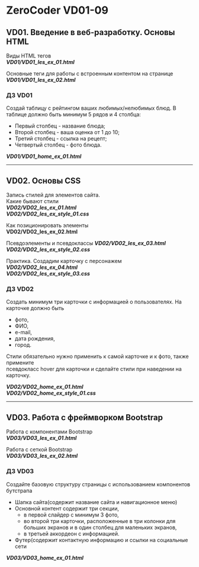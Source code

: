 # ZeroCoder VD01-09
## VD01. Введение в веб-разработку. Основы HTML
Виды HTML тегов<br>
_**VD01/VD01_les_ex_01.html**_

Основные теги для работы с встроенным контентом на странице<br>
_**VD01/VD01_les_ex_02.html**_

### ДЗ VD01
Создай таблицу с рейтингом ваших любимых/нелюбимых блюд. 
В таблице должно быть минимум 5 рядов и 4 столбца: 
* Первый столбец - название блюда;
* Второй столбец - ваша оценка от 1 до 10;
* Третий столбец - ссылка на рецепт;
* Четвертый столбец - фото блюда.

_**VD01/VD01_home_ex_01.html**_

<hr>

## VD02. Основы CSS
Запись стилей для элементов сайта. <br> Какие бывают стили<br>
_**VD02/VD02_les_ex_01.html**<br>
**VD02/VD02_les_ex_style_01.css**_

Как позиционировать элементы<br>
**VD02/VD02_les_ex_02.html**


Псевдоэлементы и псевдоклассы
_**VD02/VD02_les_ex_03.html**<br>
**VD02/VD02_les_ex_style_02.css**_


Практика. Создадим карточку с персонажем<br>
_**VD02/VD02_les_ex_04.html**<br>
**VD02/VD02_les_ex_style_03.css**_


### ДЗ VD02
Создать минимум три карточки с информацией о пользователях. 
На карточке должно быть 
- фото, 
- ФИО, 
- e-mail, 
- дата рождения, 
- город.

Стили обязательно нужно применить к самой карточке и к фото, также примените <br>
псевдокласс hover для карточки и сделайте стили при наведении на карточку.

_**VD02/VD02_home_ex_01.html**<br>
**VD02/VD02_home_ex_style_01.css**_

<hr>

## VD03. Работа с фреймворком Bootstrap
Работа с компонентами Bootstrap<br>
_**VD03/VD03_les_ex_01.html**_

Работа с сеткой Bootstrap<br>
_**VD03/VD03_les_ex_02.html**_

### ДЗ VD03
Создайте базовую структуру страницы с использованием компонентов бутстрапа
* Шапка сайта(содержит название сайта и навигационное меню)
* Основной контент содержит три секции, 
  - в первой слайдер с минимум 3 фото, 
  - во второй три карточки, расположенные в три колонки для больших экранов и в один столбец для маленьких экранов, 
  - в третьей аккордеон с информацией.
* Футер(содержит контактную информацию и ссылки на социальные сети

_**VD03/VD03_home_ex_01.html**_